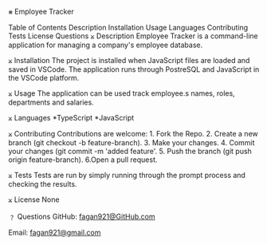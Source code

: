 ⨳ Employee Tracker

Table of Contents
Description
Installation
Usage
Languages
Contributing
Tests
License
Questions
⨲ Description
Employee Tracker is a command-line application for managing a company's employee database.

⨲ Installation
The project is installed when JavaScript files are loaded and saved in VSCode. The application runs through PostreSQL and JavaScript in the VSCode platform.

⨲ Usage
The application can be used track employee.s names, roles, departments and salaries.

⨲ Languages
*TypeScript *JavaScript

⨲ Contributing
Contributions are welcome: 1. Fork the Repo. 2. Create a new branch (git checkout -b feature-branch). 3. Make your changes. 4. Commit your changes (git commit -m 'added feature'. 5. Push the branch (git push origin feature-branch). 6.Open a pull request.

⨲ Tests
Tests are run by simply running through the prompt process and checking the results.

⨲ License
None

﹖ Questions
GitHub: fagan921@GitHub.com

Email: fagan921@gmail.com
